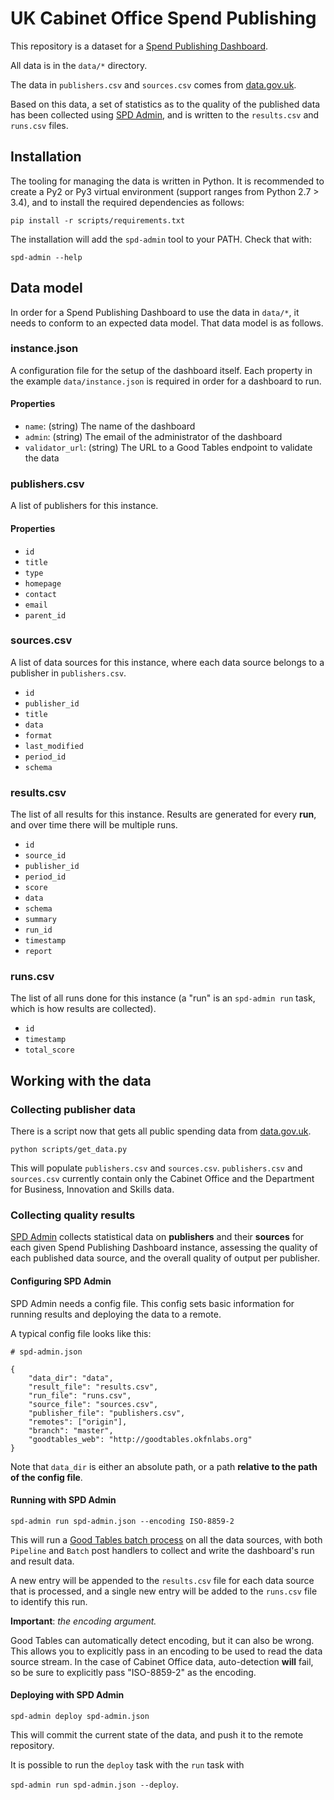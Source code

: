# UK Cabinet Office Spend Publishing

This repository is a dataset for a [Spend Publishing Dashboard](https://github.com/okfn/spend-publishing-dashboard).

All data is in the `data/*` directory.

The data in `publishers.csv` and `sources.csv` comes from
[data.gov.uk](http://data.gov.uk).

Based on this data, a set of statistics as to the quality of the published
data has been collected using [SPD Admin](https://github.com/okfn/spd-admin), and
is written to the `results.csv` and `runs.csv` files.

## Installation

The tooling for managing the data is written in Python. It is recommended to create a
Py2 or Py3 virtual environment (support ranges from Python 2.7 > 3.4), and to install
the required dependencies as follows:

```
pip install -r scripts/requirements.txt
```

The installation will add the `spd-admin` tool to your PATH. Check that with:

```
spd-admin --help
```

## Data model

In order for a Spend Publishing Dashboard to use the data in `data/*`, it needs to
conform to an expected data model. That data model is as follows.

### instance.json

A configuration file for the setup of the dashboard itself. Each property in the example
`data/instance.json` is required in order for a dashboard to run.

#### Properties

* `name`: (string) The name of the dashboard
* `admin`: (string) The email of the administrator of the dashboard
* `validator_url`: (string) The URL to a Good Tables endpoint to validate the data

### publishers.csv

A list of publishers for this instance.

#### Properties

* `id`
* `title`
* `type`
* `homepage`
* `contact`
* `email`
* `parent_id`

### sources.csv

A list of data sources for this instance, where each data source belongs to a
publisher in `publishers.csv`.

* `id`
* `publisher_id`
* `title`
* `data`
* `format`
* `last_modified`
* `period_id`
* `schema`

### results.csv

The list of all results for this instance. Results are generated for every **run**,
and over time there will be multiple runs.

* `id`
* `source_id`
* `publisher_id`
* `period_id`
* `score`
* `data`
* `schema`
* `summary`
* `run_id`
* `timestamp`
* `report`

### runs.csv

The list of all runs done for this instance (a "run" is an `spd-admin run` task, which is how results are collected).

* `id`
* `timestamp`
* `total_score`

## Working with the data

### Collecting publisher data

There is a script now that gets all public spending data from [data.gov.uk](http://data.gov.uk/).

```
python scripts/get_data.py
```

This will populate `publishers.csv` and  `sources.csv`.
`publishers.csv` and  `sources.csv` currently contain only the Cabinet Office and the Department for Business, Innovation and Skills data.

### Collecting quality results

[SPD Admin](https://github.com/okfn/spd-admin) collects statistical data on
**publishers** and their **sources** for each given Spend Publishing Dashboard
instance, assessing the quality of each published data source, and the overall
quality of output per publisher.

#### Configuring SPD Admin

SPD Admin needs a config file. This config sets basic information for running results
and deploying the data to a remote.

A typical config file looks like this:

```
# spd-admin.json

{
    "data_dir": "data",
    "result_file": "results.csv",
    "run_file": "runs.csv",
    "source_file": "sources.csv",
    "publisher_file": "publishers.csv",
    "remotes": ["origin"],
    "branch": "master",
    "goodtables_web": "http://goodtables.okfnlabs.org"
}
```

Note that `data_dir` is either an absolute path, or a path **relative to the path of the config file**.

#### Running with SPD Admin

```
spd-admin run spd-admin.json --encoding ISO-8859-2
```

This will run a [Good Tables batch process](http://goodtables.readthedocs.org/en/latest/batch.html)
on all the data sources, with both `Pipeline` and `Batch` post handlers to collect and
write the dashboard's run and result data.

A new entry will be appended to the `results.csv` file for each data source
that is processed, and a single new entry will be added to the `runs.csv`
file to identify this run.

**Important**: *the encoding argument.*

Good Tables can automatically detect encoding, but it can also be wrong.
This allows you to explicitly pass in an encoding to be used to read the
data source stream. In the case of Cabinet Office data, auto-detection
**will** fail, so be sure to explicitly pass "ISO-8859-2" as the encoding.

#### Deploying with SPD Admin

```
spd-admin deploy spd-admin.json
```

This will commit the current state of the data, and push it to the remote repository.

It is possible to run the `deploy` task with the `run` task with

`spd-admin run spd-admin.json --deploy`. 

